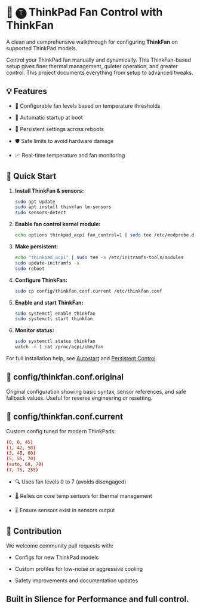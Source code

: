 # 🔴 🅣 ThinkPad Fan Control with ThinkFan

A clean and comprehensive walkthrough for configuring **ThinkFan** on supported ThinkPad models.

Control your ThinkPad fan manually and dynamically. This ThinkFan-based setup gives finer thermal management, quieter operation, and greater control. This project documents everything from setup to advanced tweaks.


## 💡 Features

- 🧊 Configurable fan levels based on temperature thresholds

- 🔁 Automatic startup at boot

- 💾 Persistent settings across reboots

- 🛡️ Safe limits to avoid hardware damage

- 📈 Real-time temperature and fan monitoring


## 🚀 Quick Start

1. **Install ThinkFan & sensors:**

    ```bash
    sudo apt update
    sudo apt install thinkfan lm-sensors
    sudo sensors-detect
    ```

2. **Enable fan control kernel module:**

    ```bash
    echo options thinkpad_acpi fan_control=1 | sudo tee /etc/modprobe.d/thinkfan.conf
    ```

3. **Make persistent:**

    ```bash
    echo "thinkpad_acpi" | sudo tee -a /etc/initramfs-tools/modules
    sudo update-initramfs -u
    sudo reboot
    ```

4. **Configure ThinkFan:**

    ```bash
    sudo cp config/thinkfan.conf.current /etc/thinkfan.conf
    ```

5. **Enable and start ThinkFan:**

    ```bash
    sudo systemctl enable thinkfan
    sudo systemctl start thinkfan
    ```

6. **Monitor status:**

    ```bash
    sudo systemctl status thinkfan
    watch -n 1 cat /proc/acpi/ibm/fan
    ```


For full installation help, see [Autostart](docs/autostart.md) and [Persistent Control](docs/persistent-control.md).

## 🔧 config/thinkfan.conf.original

Original configuration showing basic syntax, sensor references, and safe fallback values. Useful for reverse engineering or resetting.

## 🔧 config/thinkfan.conf.current

Custom config tuned for modern ThinkPads:

```conf
(0, 0, 45)
(1, 42, 50)
(3, 48, 60)
(5, 55, 70)
(auto, 68, 78)
(7, 75, 255)
```

- 🔍 Uses fan levels 0 to 7 (avoids disengaged)

- 🌡️ Relies on core temp sensors for thermal management

- 🎚️ Ensure sensors exist in sensors output

## 🤝 Contribution

We welcome community pull requests with:

- Configs for new ThinkPad models

- Custom profiles for low-noise or aggressive cooling

- Safety improvements and documentation updates

## **Built in Slience for Performance and full control.**

